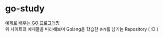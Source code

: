# go-study

[예제로 배우는 GO 프로그래밍](http://golang.site/go/basics)  
위 사이트의 예제들을 따라해보며 Golang을 학습한 `증거`를 남기는 Repository ( :D )
